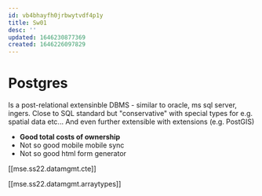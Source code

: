 ```yaml
---
id: vb4bhayfh0jrbwytvdf4p1y
title: Sw01
desc: ''
updated: 1646230877369
created: 1646226097829
---
```

# Postgres 
Is a post-relational extensinble DBMS - similar to oracle, ms sql server, ingers. Close to SQL standard but "conservative" 
with special types for e.g. spatial data etc...
And even further extensible with extensions (e.g. PostGIS)
- **Good total costs of ownership**
- Not so good mobile mobile sync
- Not so good html form generator


[[mse.ss22.datamgmt.cte]]

[[mse.ss22.datamgmt.arraytypes]]
